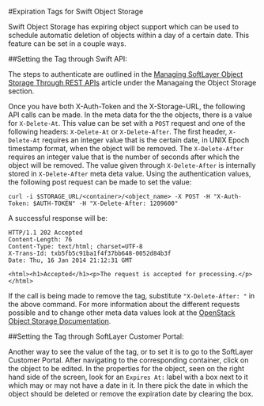 #Expiration Tags for Swift Object Storage

Swift Object Storage has expiring object support which can be used to schedule automatic deletion of objects within a day of a certain date. This feature can be set in a couple ways. 

##Setting the Tag through Swift API:

The steps to authenticate are outlined in the [Managing SoftLayer Object Storage Through REST APIs](http://sldn.softlayer.com/blog/waelriac/Managing-SoftLayer-Object-Storage-Through-REST-APIs) article under the Managaing the Object Storage section.

Once you have both X-Auth-Token and the X-Storage-URL, the following API calls can be made. In the meta data for the the objects, there is a value for `X-Delete-At`. This value can be set with a `POST` request and one of the following headers: `X-Delete-At` or `X-Delete-After`. The first header, `X-Delete-At` requires an integer value that is the certain date, in UNIX Epoch timestamp format, when the object will be removed. The `X-Delete-After` requires an integer value that is the number of seconds after which the object will be removed. The value given through `X-Delete-After` is internally stored in `X-Delete-After` meta deta value. Using the authentication values, the following post request can be made to set the value:

```
curl -i $STORAGE_URL/<container>/<object_name> -X POST -H "X-Auth-Token: $AUTH-TOKEN" -H "X-Delete-After: 1209600"
```
A successful response will be:
```
HTTP/1.1 202 Accepted
Content-Length: 76
Content-Type: text/html; charset=UTF-8
X-Trans-Id: txb5fb5c91ba1f4f37bb648-0052d84b3f
Date: Thu, 16 Jan 2014 21:12:31 GMT

<html><h1>Accepted</h1><p>The request is accepted for processing.</p></html>
```
If the call is being made to remove the tag, substitute `"X-Delete-After: "` in the above command.
For more information about the different requests possible and to change other meta data values look at the [OpenStack Object Storage Documentation](http://developer.openstack.org/api-ref-objectstorage-v1.html).

##Setting the Tag through SoftLayer Customer Portal:

Another way to see the value of the tag, or to set it is to go to the SoftLayer Customer Portal. After navigating to the corresponding container, click on the object to be edited. In the properties for the object, seen on the right hand side of the screen, look for an `Expires At:` label with a box next to it which may or may not have a date in it. In there pick the date in which the object should be deleted or remove the expiration date by clearing the box. 
